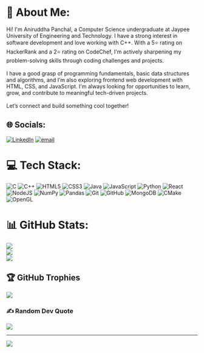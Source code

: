 # 💫 About Me:
Hi! I'm Aniruddha Panchal, a Computer Science undergraduate at Jaypee University of Engineering and Technology. I have a strong interest in software development and love working with C++. With a 5⭐ rating on HackerRank and a 2⭐ rating on CodeChef, I'm actively sharpening my problem-solving skills through coding challenges and projects.<br><br>I have a good grasp of programming fundamentals, basic data structures and algorithms, and I’m also exploring frontend web development with HTML, CSS, and JavaScript. I'm always looking for opportunities to learn, grow, and contribute to meaningful tech-driven projects.<br><br>Let’s connect and build something cool together!


## 🌐 Socials:
[![LinkedIn](https://img.shields.io/badge/LinkedIn-%230077B5.svg?logo=linkedin&logoColor=white)](https://linkedin.com/in/https://www.linkedin.com/in/aniruddha-panchal-5700b1253/) [![email](https://img.shields.io/badge/Email-D14836?logo=gmail&logoColor=white)](mailto:aniruddha.panchal07@gmail.com) 

# 💻 Tech Stack:
![C](https://img.shields.io/badge/c-%2300599C.svg?style=flat&logo=c&logoColor=white) ![C++](https://img.shields.io/badge/c++-%2300599C.svg?style=flat&logo=c%2B%2B&logoColor=white) ![HTML5](https://img.shields.io/badge/html5-%23E34F26.svg?style=flat&logo=html5&logoColor=white) ![CSS3](https://img.shields.io/badge/css3-%231572B6.svg?style=flat&logo=css3&logoColor=white) ![Java](https://img.shields.io/badge/java-%23ED8B00.svg?style=flat&logo=openjdk&logoColor=white) ![JavaScript](https://img.shields.io/badge/javascript-%23323330.svg?style=flat&logo=javascript&logoColor=%23F7DF1E) ![Python](https://img.shields.io/badge/python-3670A0?style=flat&logo=python&logoColor=ffdd54) ![React](https://img.shields.io/badge/react-%2320232a.svg?style=flat&logo=react&logoColor=%2361DAFB) ![NodeJS](https://img.shields.io/badge/node.js-6DA55F?style=flat&logo=node.js&logoColor=white) ![NumPy](https://img.shields.io/badge/numpy-%23013243.svg?style=flat&logo=numpy&logoColor=white) ![Pandas](https://img.shields.io/badge/pandas-%23150458.svg?style=flat&logo=pandas&logoColor=white) ![Git](https://img.shields.io/badge/git-%23F05033.svg?style=flat&logo=git&logoColor=white) ![GitHub](https://img.shields.io/badge/github-%23121011.svg?style=flat&logo=github&logoColor=white) ![MongoDB](https://img.shields.io/badge/MongoDB-%234ea94b.svg?style=flat&logo=mongodb&logoColor=white) ![CMake](https://img.shields.io/badge/CMake-%23008FBA.svg?style=flat&logo=cmake&logoColor=white) ![OpenGL](https://img.shields.io/badge/OpenGL-white?logo=OpenGL&style=flat)
# 📊 GitHub Stats:
![](https://github-readme-stats.vercel.app/api?username=aniruddhapanchal07&theme=dark&hide_border=true&include_all_commits=false&count_private=true)<br/>
![](https://nirzak-streak-stats.vercel.app/?user=aniruddhapanchal07&theme=dark&hide_border=true)<br/>
![](https://github-readme-stats.vercel.app/api/top-langs/?username=aniruddhapanchal07&theme=dark&hide_border=true&include_all_commits=false&count_private=true&layout=compact)

## 🏆 GitHub Trophies
![](https://github-profile-trophy.vercel.app/?username=aniruddhapanchal07&theme=radical&no-frame=false&no-bg=true&margin-w=4)

### ✍️ Random Dev Quote
![](https://quotes-github-readme.vercel.app/api?type=horizontal&theme=radical)

---
[![](https://visitcount.itsvg.in/api?id=aniruddhapanchal07&icon=0&color=0)](https://visitcount.itsvg.in)

<!-- Proudly created with GPRM ( https://gprm.itsvg.in ) -->
